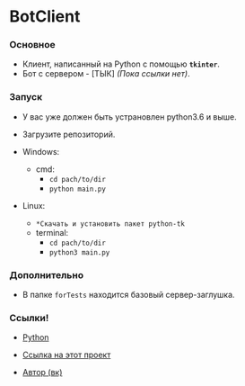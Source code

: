 # BotClient

### Основное
* Клиент, написанный на Python с помощью **`tkinter`**.
* Бот с сервером - [ТЫК] _(Пока ссылки нет)_.

### Запуск

* У вас уже должен быть устрановлен python3.6 и выше.

* Загрузите репозиторий.

* Windows:
    * cmd: 
        * `cd pach/to/dir`
        * `python main.py`
* Linux:
    * `*Скачать и установить пакет python-tk`
    * terminal:
        * `cd pach/to/dir`
        * `python3 main.py`
        
### Дополнительно
* В папке `forTests` находится базовый сервер-заглушка.
        
### Ссылки!

- [Python](python.org)

- [Ссылка на этот проект](https://github.com/SantaSpeen/BotClient.Python)

- [Автор (вк)](https://vk.com/id370926160)